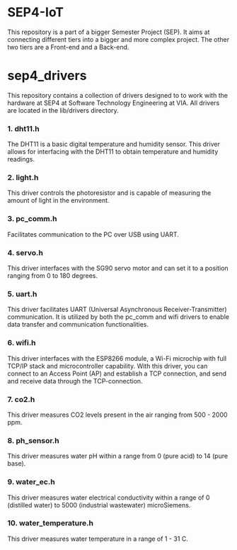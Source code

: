 # SEP4-IoT

This repository is a part of a bigger Semester Project (SEP). It aims at connecting different tiers into a bigger and more complex project. The other two tiers are a Front-end and a Back-end.


# sep4_drivers
This repository contains a collection of drivers designed to to work with the hardware at SEP4 at Software Technology Engineering at VIA. All drivers are located in the lib/drivers directory.

### 1. dht11.h
The DHT11 is a basic digital temperature and humidity sensor. This driver allows for interfacing with the DHT11 to obtain temperature and humidity readings.

### 2. light.h
This driver controls the photoresistor and is capable of measuring the amount of light in the environment.

### 3. pc_comm.h
Facilitates communication to the PC over USB using UART. 

### 4. servo.h
This driver interfaces with the SG90 servo motor and can set it to a position ranging from 0 to 180 degrees.

### 5. uart.h
This driver facilitates UART (Universal Asynchronous Receiver-Transmitter) communication. It is utilized by both the pc_comm and wifi drivers to enable data transfer and communication functionalities.

### 6. wifi.h
This driver interfaces with the ESP8266 module, a Wi-Fi microchip with full TCP/IP stack and microcontroller capability. With this driver, you can connect to an Access Point (AP) and establish a TCP connection, and send and receive data through the TCP-connection.

### 7. co2.h
This driver measures CO2 levels present in the air ranging from 500 - 2000 ppm.

### 8. ph_sensor.h
This driver measures water pH within a range from 0 (pure acid) to 14 (pure base).

### 9. water_ec.h
This driver measures water electrical conductivity within a range of 0 (distilled water) to 5000 (industrial wastewater) microSiemens.

### 10. water_temperature.h
This driver measures water temperature in a range of 1 - 31 C.
